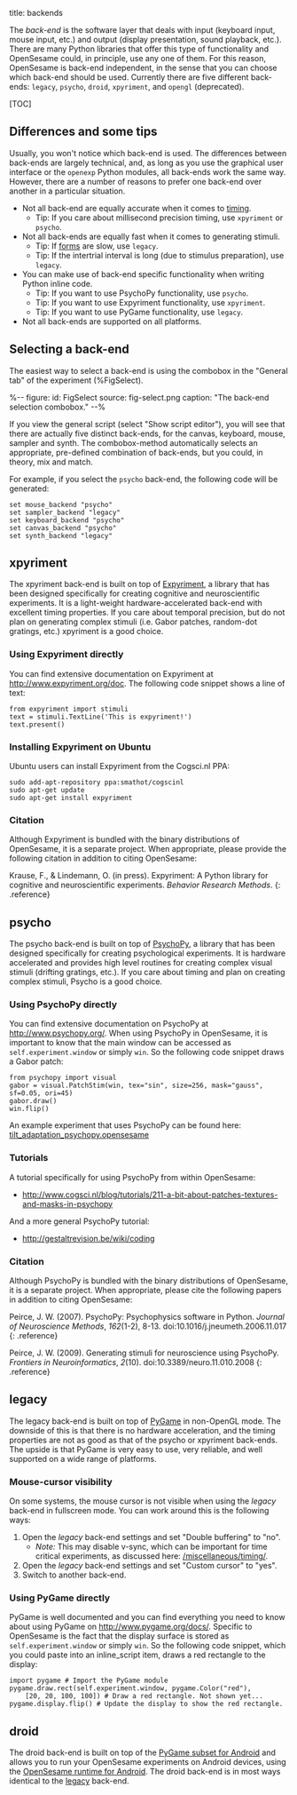 title: backends

The *back-end* is the software layer that deals with input (keyboard input, mouse input, etc.) and output (display presentation, sound playback, etc.). There are many Python libraries that offer this type of functionality and OpenSesame could, in principle, use any one of them. For this reason, OpenSesame is back-end independent, in the sense that you can choose which back-end should be used. Currently there are five different back-ends: `legacy`, `psycho`, `droid`, `xpyriment`, and `opengl` (deprecated).

[TOC]

## Differences and some tips

Usually, you won't notice which back-end is used. The differences between back-ends are largely technical, and, as long as you use the graphical user interface or the `openexp` Python modules, all back-ends work the same way. However, there are a number of reasons to prefer one back-end over another in a particular situation.

- Not all back-end are equally accurate when it comes to [timing].
	- Tip: If you care about millisecond precision timing, use `xpyriment` or `psycho`.
- Not all back-ends are equally fast when it comes to generating stimuli.
	- Tip: If [forms] are slow, use `legacy`.
	- Tip: If the intertrial interval is long (due to stimulus preparation), use `legacy`.
- You can make use of back-end specific functionality when writing Python inline code.
	- Tip: If you want to use PsychoPy functionality, use `psycho`.
	- Tip: If you want to use Expyriment functionality, use `xpyriment`.
	- Tip: If you want to use PyGame functionality, use `legacy`.
- Not all back-ends are supported on all platforms.

## Selecting a back-end

The easiest way to select a back-end is using the combobox in the "General tab" of the experiment (%FigSelect).

%--
figure:
 id: FigSelect
 source: fig-select.png
 caption: "The back-end selection combobox."
--%

If you view the general script (select "Show script editor"), you will see that there are actually five distinct back-ends, for the canvas, keyboard, mouse, sampler and synth. The combobox-method automatically selects an appropriate, pre-defined combination of back-ends, but you could, in theory, mix and match.

For example, if you select the `psycho` back-end, the following code will be generated:

	set mouse_backend "psycho"
	set sampler_backend "legacy"
	set keyboard_backend "psycho"
	set canvas_backend "psycho"
	set synth_backend "legacy"

## xpyriment

The xpyriment back-end is built on top of [Expyriment][], a library that has been designed specifically for creating cognitive and neuroscientific experiments. It is a light-weight hardware-accelerated back-end with excellent timing properties. If you care about temporal precision, but do not plan on generating complex stimuli (i.e. Gabor patches, random-dot gratings, etc.) xpyriment is a good choice.

### Using Expyriment directly

You can find extensive documentation on Expyriment at <http://www.expyriment.org/doc>. The following code snippet shows a line of text:

~~~ .python
from expyriment import stimuli
text = stimuli.TextLine('This is expyriment!')
text.present()
~~~

### Installing Expyriment on Ubuntu

Ubuntu users can install Expyriment from the Cogsci.nl PPA:

	sudo add-apt-repository ppa:smathot/cogscinl
	sudo apt-get update
	sudo apt-get install expyriment

### Citation

Although Expyriment is bundled with the binary distributions of OpenSesame, it is a separate project. When appropriate, please provide the following citation in addition to citing OpenSesame:

Krause, F., & Lindemann, O. (in press). Expyriment: A Python library for cognitive and neuroscientific experiments. *Behavior Research Methods*.
{: .reference}

## psycho

The psycho back-end is built on top of [PsychoPy][], a library that has been designed specifically for creating psychological experiments. It is hardware accelerated and provides high level routines for creating complex visual stimuli (drifting gratings, etc.). If you care about timing and plan on creating complex stimuli, Psycho is a good choice.

### Using PsychoPy directly

You can find extensive documentation on PsychoPy at <http://www.psychopy.org/>. When using PsychoPy in OpenSesame, it is important to know that the main window can be accessed as `self.experiment.window` or simply `win`. So the following code snippet draws a Gabor patch:

~~~ .python
from psychopy import visual
gabor = visual.PatchStim(win, tex="sin", size=256, mask="gauss", sf=0.05, ori=45)
gabor.draw()
win.flip()
~~~

An example experiment that uses PsychoPy can be found here: [tilt_adaptation_psychopy.opensesame][example]

### Tutorials

A tutorial specifically for using PsychoPy from within OpenSesame:

- <http://www.cogsci.nl/blog/tutorials/211-a-bit-about-patches-textures-and-masks-in-psychopy>

And a more general PsychoPy tutorial:

- <http://gestaltrevision.be/wiki/coding>

### Citation

Although PsychoPy is bundled with the binary distributions of OpenSesame, it is a separate project. When appropriate, please cite the following papers in addition to citing OpenSesame:

Peirce, J. W. (2007). PsychoPy: Psychophysics software in Python. *Journal of Neuroscience Methods*, *162*(1-2), 8-13. doi:10.1016/j.jneumeth.2006.11.017
{: .reference}

Peirce, J. W. (2009). Generating stimuli for neuroscience using PsychoPy. *Frontiers in Neuroinformatics*, *2*(10). doi:10.3389/neuro.11.010.2008
{: .reference}

## legacy

The legacy back-end is built on top of [PyGame][] in non-OpenGL mode. The downside of this is that there is no hardware acceleration, and the timing properties are not as good as that of the psycho or xpyriment back-ends. The upside is that PyGame is very easy to use, very reliable, and well supported on a wide range of platforms.

### Mouse-cursor visibility

On some systems, the mouse cursor is not visible when using the *legacy* back-end in fullscreen mode. You can work around this is the following ways:

1. Open the *legacy* back-end settings and set "Double buffering" to "no".
	- *Note:* This may disable v-sync, which can be important for time critical experiments, as discussed here: [/miscellaneous/timing/](/miscellaneous/timing/).
2. Open the *legacy* back-end settings and set "Custom cursor" to "yes".
3. Switch to another back-end.

### Using PyGame directly

PyGame is well documented and you can find everything you need to know about using PyGame on <http://www.pygame.org/docs/>. Specific to OpenSesame is the fact that the display surface is stored as `self.experiment.window` or simply `win`. So the following code snippet, which you could paste into an inline_script item, draws a red rectangle to the display:

~~~ .python
import pygame # Import the PyGame module
pygame.draw.rect(self.experiment.window, pygame.Color("red"),
	[20, 20, 100, 100]) # Draw a red rectangle. Not shown yet...
pygame.display.flip() # Update the display to show the red rectangle.
~~~

## droid

The droid back-end is built on top of the [PyGame subset for Android][pgs4a] and allows you to run your OpenSesame experiments on Android devices, using the [OpenSesame runtime for Android][runtime]. The droid back-end is in most ways identical to the [legacy][] back-end.

[runtime]: /getting-opensesame/android/
[pgs4a]: http://pygame.renpy.org/
[legacy]: /back-ends/legacy
[pygame]: http://www.pygame.org/
[psychopy]: http://www.psychopy.org/
[expyriment]: http://www.expyriment.org
[example]: https://github.com/smathot/OpenSesame/blob/master/examples/tilt_adaptation_psychopy.opensesame


[inline-script]: /python/about
[legacy]: /back-ends/legacy
[opengl]: /back-ends/opengl
[xpyriment]: /back-ends/xpyriment
[psycho]: /back-ends/psycho
[droid]: /back-ends/droid
[timing]: /miscellaneous/timing
[forms]: /forms/about
